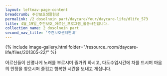```yaml
--- 
layout: leftnav-page-content 
breadcrumb: 주간보호생활현장 
permalink: /2_dosolnoin_part/daycare/four/daycare-life/dlife_573
title: 4월_19일_주간보호_어르신_프로그램_활동사진입니다.
collection_name: 2_dosolnoin_part
second_nav_title: '주간보호센터안내' 
---
```

{% include image-gallery.html folder="/resource_room/daycare-life/files/201305-22/" %}


어르신들이 신명나게 노래를 부르시며 즐거워 하시고, 다도수업시간에 차를 드시며 마음의 안정을
찾으시며 즐겁고 행복한 시간을 보내고 계십니다.